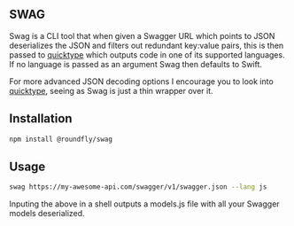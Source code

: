 ## SWAG

Swag is a CLI tool that when given a Swagger URL which points to JSON deserializes the JSON and filters out redundant key:value pairs, this is then passed to [quicktype](https://quicktype.io) which outputs code in one of its supported languages. If no language is passed as an argument Swag then defaults to Swift.

For more advanced JSON decoding options I encourage you to look into [quicktype](https://github.com/quicktype/quicktype), seeing as Swag is just a thin wrapper over it.

## Installation
```bash
npm install @roundfly/swag
```
## Usage
```bash
swag https://my-awesome-api.com/swagger/v1/swagger.json --lang js
```
Inputing the above in a shell outputs a models.js file with all your Swagger models deserialized.
